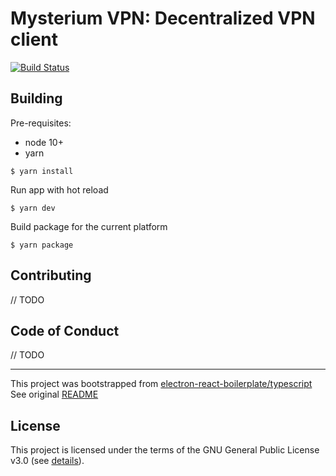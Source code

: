 # Mysterium VPN: Decentralized VPN client

[![Build Status](https://travis-ci.com/mysteriumnetwork/dvpn-desktop.svg?branch=master)](https://travis-ci.com/mysteriumnetwork/dvpn-desktop)

## Building

Pre-requisites:

- node 10+
- yarn

```
$ yarn install
```

Run app with hot reload

```
$ yarn dev
```

Build package for the current platform

```
$ yarn package
```

## Contributing

// TODO

## Code of Conduct

// TODO

---

This project was bootstrapped from [electron-react-boilerplate/typescript](https://github.com/electron-react-boilerplate/examples/commit/b329db81918dd0cca8d96c5169cb8905542eb021)  
See original [README](https://github.com/electron-react-boilerplate/examples/blob/master/examples/typescript/README.md)

## License

This project is licensed under the terms of the GNU General Public License v3.0 (see [details](./LICENSE)).
